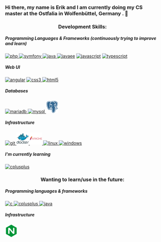 ### Hi there, my name is Erik and I am currently doing my CS master at the Ostfalia in Wolfenbüttel, Germany . 👋

<!-- in your body -->
<h3 align="center">Development Skills:</h3>
<h5> Programming Languages & Frameworks (continuously trying to improve and learn)</h5>
<p>
  <a href="https://www.php.net" target="_blank"> 
    <img src="https://devicons.github.io/devicon/devicon.git/icons/php/php-original.svg" alt="php" title="PHP" width="40" height="40"/> 
  </a> 
  <a href="https://symfony.com/" target="_blank"> 
    <img src="https://devicons.github.io/devicon/devicon.git/icons/symfony/symfony-original.svg" alt="symfony" title="Symfony" width="40" height="40"/> 
  </a>
  <a href="https://www.java.com" target="_blank">
    <img src="https://devicons.github.io/devicon/devicon.git/icons/java/java-original.svg" alt="java" title="Java" width="40" height="40"/> 
  </a>
  <a href="https://jakarta.ee/" target="_blank">
    <img src="https://icon-library.com/images/java-icon-png/java-icon-png-11.jpg" alt="javaee" title="Java Enterprise Edition" width="40" height="40"/></a>
  </a>
  <a href="https://developer.mozilla.org/de/docs/Web/JavaScript" target="_blank">
    <img src="https://devicons.github.io/devicon/devicon.git/icons/javascript/javascript-original.svg" alt="javascript" title="Javascript" width="40" height="40"/></a>
  </a>
   <a href="https://www.typescriptlang.org/" target="_blank">
    <img src="https://devicons.github.io/devicon/devicon.git/icons/typescript/typescript-original.svg" alt="typescript" title="Typescript" width="40" height="40"/></a>
  </a>
</p>
<h5> Web UI </h5>
<p>
   <a href="https://angular.io/" target="_blank">
    <img src="https://devicons.github.io/devicon/devicon.git/icons/angularjs/angularjs-plain.svg" alt="angular" title="Angular" width="40" height="40"/></a>
  </a>
  <a href="https://developer.mozilla.org/de/docs/Web/CSS" target="_blank"> 
    <img src="https://devicons.github.io/devicon/devicon.git/icons/css3/css3-original-wordmark.svg" alt="css3" title="CSS" width="40" height="40"/> 
  </a>
  <a href="https://developer.mozilla.org/de/docs/Web/HTML" target="_blank"> 
    <img src="https://devicons.github.io/devicon/devicon.git/icons/html5/html5-original-wordmark.svg" alt="html5" title="HTML" width="40" height="40"/>
  </a> 
</p>
<h5> Databases </h5>
<p>
  <a href="https://mariadb.org/" target="_blank"> 
    <img src="https://www.vectorlogo.zone/logos/mariadb/mariadb-icon.svg" alt="mariadb" title="MariaDB" width="40" height="40"/> 
  </a> 
  <a href="https://www.mysql.com/" target="_blank"> 
    <img src="https://devicons.github.io/devicon/devicon.git/icons/mysql/mysql-original-wordmark.svg" alt="mysql" title="MySQL" width="40" height="40"/> 
  </a>
  <a href="https://www.postgresql.com" target="_blank"> 
    <img src="https://github.com/devicons/devicon/blob/master/icons/postgresql/postgresql-plain.svg" alt="postgresql" title="PostgreSQL" width="40" height="40"/> 
  </a>
</p>
<h5> Infrastructure </h5>
<p> 
  <a href="https://git-scm.com/" target="_blank">
    <img src="https://www.vectorlogo.zone/logos/git-scm/git-scm-icon.svg" alt="git" title="Git" width="40" height="40"/> 
  </a>
  <a href="https://www.docker.com" target="_blank"> 
    <img src="https://github.com/devicons/devicon/blob/master/icons/docker/docker-original-wordmark.svg" alt="docker" title="Docker" width="40" height="40"/> 
  </a> 
  <a href="https://httpd.apache.org/" target="_blank"> 
    <img src="https://github.com/devicons/devicon/blob/master/icons/apache/apache-original-wordmark.svg" alt="httpd" title="Apache Webserver" width="40" height="40"/> 
  </a>
  <a href="https://www.linux.org/" target="_blank"> 
    <img src="https://devicons.github.io/devicon/devicon.git/icons/linux/linux-original.svg" alt="linux" title="Linux" width="40" height="40"/> 
  </a>
  <a href="https://www.microsoft.com/de-de/windows" target="_blank"> 
    <img src="https://devicons.github.io/devicon/devicon.git/icons/windows8/windows8-original.svg" alt="windows" title="Windows" width="40" height="40"/> 
  </a>

</p>

<h5>I'm currently learning </h5>
<p>
  <a href="https://www.w3schools.com/cpp/" target="_blank"> 
    <img src="https://devicons.github.io/devicon/devicon.git/icons/cplusplus/cplusplus-original.svg" alt="cplusplus" title="C++" width="40" height="40"/>
  </a>
</p>

<h3 align="center">Wanting to learn/use in the future:</h3>
<h5>Programming languages & frameworks </h5>
<p>
   <a href="https://en.wikipedia.org/wiki/C_(programming_language)" target="_blank"> 
      <img src="https://devicons.github.io/devicon/devicon.git/icons/c/c-original.svg" alt="c" title="C" width="40" height="40"/>
  </a>
  <a href="https://www.python.org/" target="_blank"> 
      <img src="https://devicons.github.io/devicon/devicon.git/icons/python/python-original.svg" alt="cplusplus" title="Python" width="40" height="40"/>
  </a>
  <a href="https://www.java.com" target="_blank">
    <img src="https://devicons.github.io/devicon/devicon.git/icons/java/java-original.svg" alt="java" title="Java" width="40" height="40"/> 
  </a>
</p>
<h5>Infrastructure </h5>
<p>
     <a href="https://www.nginx.com/" target="_blank"> 
      <img src="https://github.com/devicons/devicon/blob/master/icons/nginx/nginx-original.svg" alt="nginx" title="NGINX" width="40" height="40"/>
  </a>
</p>


<!--
**ErikSimonsen/ErikSimonsen** is a ✨ _special_ ✨ repository because its `README.md` (this file) appears on your GitHub profile.

Here are some ideas to get you started:

- 🔭 I’m currently working on ...
- 🌱 I’m currently learning ...
- 👯 I’m looking to collaborate on ...
- 🤔 I’m looking for help with ...
- 💬 Ask me about ...
- 📫 How to reach me: ...
- 😄 Pronouns: ...
- ⚡ Fun fact: ...
-->
